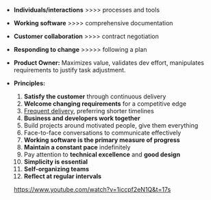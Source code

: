 - **Individuals/interactions** >>>> processes and tools
- **Working software** >>>> comprehensive documentation
- **Customer collaboration** >>>> contract negotiation
- **Responding to change** >>>>> following a plan
- **Product Owner:** Maximizes value, validates dev effort, manipulates requirements to justify task adjustment.

- **Principles:**
    1. **Satisfy the customer** through continuous delivery
    2. **Welcome changing requirements** for a competitive edge
    3. [Frequent delivery](Frequent%20delivery.md), preferring shorter timelines
    4. **Business and developers work together**
    5. Build projects around motivated people, give them everything
    6. Face-to-face conversations to communicate effectively
    7. **Working software is the primary measure of progress**
    8. **Maintain a constant pace** indefinitely
    9. Pay attention to **technical excellence** and **good design**
    10. **Simplicity is essential**
    11. **Self-organizing teams**
    12. **Reflect at regular intervals**

	https://www.youtube.com/watch?v=1iccpf2eN1Q&t=17s